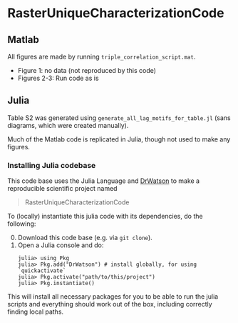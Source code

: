 # RasterUniqueCharacterizationCode

## Matlab

All figures are made by running `triple_correlation_script.mat`.

   - Figure 1: no data (not reproduced by this code)
   - Figures 2-3: Run code as is

## Julia

Table S2 was generated using `generate_all_lag_motifs_for_table.jl` (sans diagrams, which were created manually). 

Much of the Matlab code is replicated in Julia, though not used to make any figures.

### Installing Julia codebase

This code base uses the Julia Language and [DrWatson](https://juliadynamics.github.io/DrWatson.jl/stable/)
to make a reproducible scientific project named
> RasterUniqueCharacterizationCode

To (locally) instantiate this julia code with its dependencies, do the following:

0. Download this code base (e.g. via `git clone`).
1. Open a Julia console and do:
   ```
   julia> using Pkg
   julia> Pkg.add("DrWatson") # install globally, for using `quickactivate`
   julia> Pkg.activate("path/to/this/project")
   julia> Pkg.instantiate()
   ```

This will install all necessary packages for you to be able to run the julia scripts and
everything should work out of the box, including correctly finding local paths.

